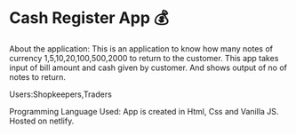# Cash Register App 💰

About the application:
This is an application to know how many notes of currency 1,5,10,20,100,500,2000 to return to the customer. 
This app takes input of bill amount and cash given by customer. And shows output of no of notes to return.

Users:Shopkeepers,Traders

Programming Language Used:
App is created in Html, Css and Vanilla JS. Hosted on netlify. 
